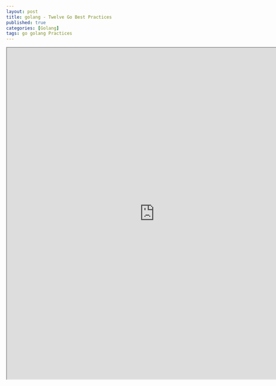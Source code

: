 ```yaml
---
layout: post
title: golang - Twelve Go Best Practices
published: true
categories: [Golang]
tags: go golang Practices
---
```

<iframe width="800" height="900" src="https://docs.google.com/document/d/e/2PACX-1vS80mtMxpClExLnydxSSCtKHJE8njDUwsIzgLnIWJ_qDFyomw4GCtrJZvRMfJRKpvjNxP4N2y5xUWOu/pub?embedded=true"></iframe>    
  
  
